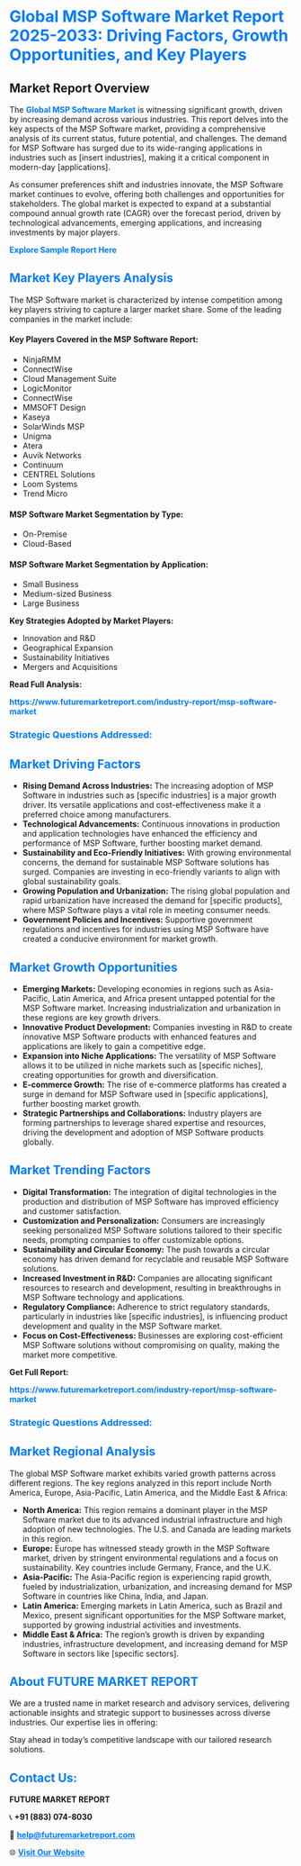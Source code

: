 <h1 style="color: #007BFF;">Global MSP Software Market Report 2025-2033: Driving Factors, Growth Opportunities, and Key Players</h1>

<section id="overview">
<h2>Market Report Overview</h2>
<p>The <a href="https://www.futuremarketreport.com/industry-report/msp-software-market" style="color: #007BFF; text-decoration: none;"><strong>Global MSP Software Market</strong></a> is witnessing significant growth, driven by increasing demand across various industries. This report delves into the key aspects of the MSP Software market, providing a comprehensive analysis of its current status, future potential, and challenges. The demand for MSP Software has surged due to its wide-ranging applications in industries such as [insert industries], making it a critical component in modern-day [applications].</p>
<p>As consumer preferences shift and industries innovate, the MSP Software market continues to evolve, offering both challenges and opportunities for stakeholders. The global market is expected to expand at a substantial compound annual growth rate (CAGR) over the forecast period, driven by technological advancements, emerging applications, and increasing investments by major players.</p>
</section>

<section id="overview">
<p><a href="https://www.futuremarketreport.com/request-sample/reportId=101411" style="color: #007BFF; text-decoration: none;"><strong>Explore Sample Report Here</strong></a></p>
</section>

<section id="key-players">
<h2 style="color: #007BFF;">Market Key Players Analysis</h2>
<p>The MSP Software market is characterized by intense competition among key players striving to capture a larger market share. Some of the leading companies in the market include:</p>
<h4>Key Players Covered in the MSP Software Report:</h4>
<ul><li>NinjaRMM</li><li>ConnectWise</li><li>Cloud Management Suite</li><li>LogicMonitor</li><li>ConnectWise</li><li>MMSOFT Design</li><li>Kaseya</li><li>SolarWinds MSP</li><li>Unigma</li><li>Atera</li><li>Auvik Networks</li><li>Continuum</li><li>CENTREL Solutions</li><li>Loom Systems</li><li>Trend Micro</li></ul>
<h4>MSP Software Market Segmentation by Type:</h4>
<ul><li>On-Premise</li><li>Cloud-Based</li></ul>

<h4>MSP Software Market Segmentation by Application:</h4>
<ul><li>Small Business</li><li>Medium-sized Business</li><li>Large Business</li></ul>
<p><strong>Key Strategies Adopted by Market Players:</strong></p>
<ul>
<li>Innovation and R&D</li>
<li>Geographical Expansion</li>
<li>Sustainability Initiatives</li>
<li>Mergers and Acquisitions</li>
</ul>
</section>

<section>
<p><strong>Read Full Analysis: </strong></p><a href="https://www.futuremarketreport.com/industry-report/msp-software-market" style="color: #007BFF; text-decoration: none;"><strong>https://www.futuremarketreport.com/industry-report/msp-software-market</strong></a>
<h3 style="color: #007BFF;">Strategic Questions Addressed:</h3>
</section>

<section id="driving-factors">
<h2 style="color: #007BFF;">Market Driving Factors</h2>
<ul>
<li><strong>Rising Demand Across Industries:</strong> The increasing adoption of MSP Software in industries such as [specific industries] is a major growth driver. Its versatile applications and cost-effectiveness make it a preferred choice among manufacturers.</li>
<li><strong>Technological Advancements:</strong> Continuous innovations in production and application technologies have enhanced the efficiency and performance of MSP Software, further boosting market demand.</li>
<li><strong>Sustainability and Eco-Friendly Initiatives:</strong> With growing environmental concerns, the demand for sustainable MSP Software solutions has surged. Companies are investing in eco-friendly variants to align with global sustainability goals.</li>
<li><strong>Growing Population and Urbanization:</strong> The rising global population and rapid urbanization have increased the demand for [specific products], where MSP Software plays a vital role in meeting consumer needs.</li>
<li><strong>Government Policies and Incentives:</strong> Supportive government regulations and incentives for industries using MSP Software have created a conducive environment for market growth.</li>
</ul>
</section>

<section id="growth-opportunities">
<h2 style="color: #007BFF;">Market Growth Opportunities</h2>
<ul>
<li><strong>Emerging Markets:</strong> Developing economies in regions such as Asia-Pacific, Latin America, and Africa present untapped potential for the MSP Software market. Increasing industrialization and urbanization in these regions are key growth drivers.</li>
<li><strong>Innovative Product Development:</strong> Companies investing in R&D to create innovative MSP Software products with enhanced features and applications are likely to gain a competitive edge.</li>
<li><strong>Expansion into Niche Applications:</strong> The versatility of MSP Software allows it to be utilized in niche markets such as [specific niches], creating opportunities for growth and diversification.</li>
<li><strong>E-commerce Growth:</strong> The rise of e-commerce platforms has created a surge in demand for MSP Software used in [specific applications], further boosting market growth.</li>
<li><strong>Strategic Partnerships and Collaborations:</strong> Industry players are forming partnerships to leverage shared expertise and resources, driving the development and adoption of MSP Software products globally.</li>
</ul>
</section>

<section id="trending-factors">
<h2 style="color: #007BFF;">Market Trending Factors</h2>
<ul>
<li><strong>Digital Transformation:</strong> The integration of digital technologies in the production and distribution of MSP Software has improved efficiency and customer satisfaction.</li>
<li><strong>Customization and Personalization:</strong> Consumers are increasingly seeking personalized MSP Software solutions tailored to their specific needs, prompting companies to offer customizable options.</li>
<li><strong>Sustainability and Circular Economy:</strong> The push towards a circular economy has driven demand for recyclable and reusable MSP Software solutions.</li>
<li><strong>Increased Investment in R&D:</strong> Companies are allocating significant resources to research and development, resulting in breakthroughs in MSP Software technology and applications.</li>
<li><strong>Regulatory Compliance:</strong> Adherence to strict regulatory standards, particularly in industries like [specific industries], is influencing product development and quality in the MSP Software market.</li>
<li><strong>Focus on Cost-Effectiveness:</strong> Businesses are exploring cost-efficient MSP Software solutions without compromising on quality, making the market more competitive.</li>
</ul>
</section>

<section>
<p><strong>Get Full Report: </strong></p><a href="https://www.futuremarketreport.com/industry-report/msp-software-market" style="color: #007BFF; text-decoration: none;"><strong>https://www.futuremarketreport.com/industry-report/msp-software-market</strong></a>
<h3 style="color: #007BFF;">Strategic Questions Addressed:</h3>
</section>


<section id="regional-analysis">
<h2 style="color: #007BFF;">Market Regional Analysis</h2>
<p>The global MSP Software market exhibits varied growth patterns across different regions. The key regions analyzed in this report include North America, Europe, Asia-Pacific, Latin America, and the Middle East & Africa:</p>
<ul>
<li><strong>North America:</strong> This region remains a dominant player in the MSP Software market due to its advanced industrial infrastructure and high adoption of new technologies. The U.S. and Canada are leading markets in this region.</li>
<li><strong>Europe:</strong> Europe has witnessed steady growth in the MSP Software market, driven by stringent environmental regulations and a focus on sustainability. Key countries include Germany, France, and the U.K.</li>
<li><strong>Asia-Pacific:</strong> The Asia-Pacific region is experiencing rapid growth, fueled by industrialization, urbanization, and increasing demand for MSP Software in countries like China, India, and Japan.</li>
<li><strong>Latin America:</strong> Emerging markets in Latin America, such as Brazil and Mexico, present significant opportunities for the MSP Software market, supported by growing industrial activities and investments.</li>
<li><strong>Middle East & Africa:</strong> The region’s growth is driven by expanding industries, infrastructure development, and increasing demand for MSP Software in sectors like [specific sectors].</li>
</ul>
</section>

<footer>
<h2 style="color: #007BFF;">About FUTURE MARKET REPORT</h2>
<p>We are a trusted name in market research and advisory services, delivering actionable insights and strategic support to businesses across diverse industries. Our expertise lies in offering:</p>

<p>Stay ahead in today’s competitive landscape with our tailored research solutions.</p>

<h2 style="color: #007BFF;">Contact Us:</h2>
<p><strong>FUTURE MARKET REPORT</strong></p>
<p>📞 <strong>+91 (883) 074-8030</strong></p>
<p>📧 <strong><a href="mailto:help@futuremarketreport.com" style="color: #007BFF;">help@futuremarketreport.com</a></strong></p>
<p>🌐 <strong><a href="https://www.futuremarketreport.com/" style="color: #007BFF;">Visit Our Website</a></strong></p>
</footer>
